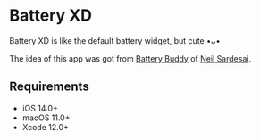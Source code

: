 #  Battery XD

Battery XD is like the default battery widget, but cute •ᴗ•

The idea of this app was got from [Battery Buddy](https://batterybuddy.app) of [Neil Sardesai](https://twitter.com/neilsardesai/status/1358077388303831041).

## Requirements
- iOS 14.0+
- macOS 11.0+
- Xcode 12.0+

